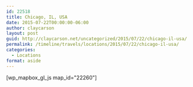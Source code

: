 ```yaml
---
id: 22518
title: Chicago, IL, USA
date: 2015-07-22T00:00:00-06:00
author: claycarson
layout: post
guid: http://claycarson.net/uncategorized/2015/07/22/chicago-il-usa/
permalink: /timeline/travels/locations/2015/07/22/chicago-il-usa/
categories:
  - Locations
format: aside
---
```

<div class="media-details"></div>

[wp_mapbox_gl_js map_id="22260"]